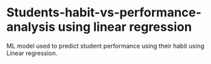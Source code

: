 # Students-habit-vs-performance-analysis using linear regression
ML model used to predict student performance using their habit using Linear regression.
